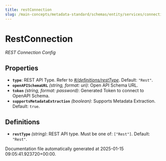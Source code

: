 ```yaml
---
title: restConnection
slug: /main-concepts/metadata-standard/schemas/entity/services/connections/api/restconnection
---
```


# RestConnection

*REST Connection Config*

## Properties

- **`type`**: REST API Type. Refer to *[#/definitions/restType](#definitions/restType)*. Default: `"Rest"`.
- **`openAPISchemaURL`** *(string, format: uri)*: Open API Schema URL.
- **`token`** *(string, format: password)*: Generated Token to connect to OpenAPI Schema.
- **`supportsMetadataExtraction`** *(boolean)*: Supports Metadata Extraction. Default: `true`.
## Definitions

- **`restType`** *(string)*: REST API type. Must be one of: `["Rest"]`. Default: `"Rest"`.


Documentation file automatically generated at 2025-01-15 09:05:41.923720+00:00.
